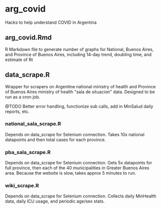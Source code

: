 # arg_covid
 Hacks to help understand COVID in Argentina

## arg_covid.Rmd
R Markdown file to generate number of graphs for National, Buenos Aires, and Province of Buenos Aires, including 14-day trend, doubling time, and estimate of Rt

## data_scrape.R
Wrapper for scrapers on Argentine national ministry of health and Province of Buenos Aires ministry of health "sala de situacion" data.  Designed to be run as a cron job.  

@TODO Better error handling, functionize sub calls, add in MinSalud daily reports, etc.

### national_sala_scrape.R
Depends on data_scrape for Selenium connection.  Takes 10x national datapoints and then total cases for each province.

### pba_sala_scrape.R
Depends on data_scrape for Selenium connection.  Gets 5x datapoints for full province, then each of the 40 municipalities in Greater Buenos Aires area.  Because the website is slow, takes approx 5 minutes to run.

### wiki_scrape.R
Depends on data_scrape for Selenium connection. Collects daily MinHealth data, daily ICU usage, and periodic age/sex stats. 

